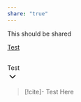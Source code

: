 ```yaml
---
share: "true"
---
```

This should be shared

[Test](https://google.com/)

<p><span><div data-callout-metadata="" data-callout-fold="-" data-callout="cite" class="callout is-collapsible is-collapsed node-insert-event drop-shadow"><div class="callout-title"><div class="callout-icon"><svg width="16" height="16"></svg></div><div class="callout-title-inner">Test</div><div class="callout-fold is-collapsed"><svg xmlns="http://www.w3.org/2000/svg" width="24" height="24" viewBox="0 0 24 24" fill="none" stroke="currentColor" stroke-width="2" stroke-linecap="round" stroke-linejoin="round" class="svg-icon lucide-chevron-down"><path d="m6 9 6 6 6-6"></path></svg></div></div><div class="callout-content" style="display: none;">
<p>Here</p>
</div></div></span></p>

>[!cite]- Test
>Here

